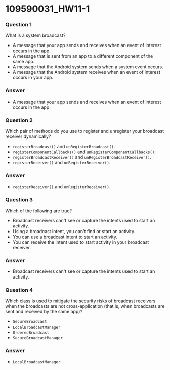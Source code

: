 # 109590031_HW11-1

### **Question 1**

What is a system broadcast?

- A message that your app sends and receives when an event of interest occurs in the app.
- A message that is sent from an app to a different component of the same app.
- A message that the Android system sends when a system event occurs.
- A message that the Android system receives when an event of interest occurs in your app.



### Answer

- A message that your app sends and receives when an event of interest occurs in the app.



### **Question 2**

Which pair of methods do you use to register and unregister your broadcast receiver dynamically?

- `registerBroadcast()` and `unRegisterBroadcast()`.
- `registerComponentCallbacks()` and `unRegisterComponentCallbacks()`.
- `registerBroadcastReceiver()` and `unRegisterBroadcastReceiver()`.
- `registerReceiver()` and `unRegisterReceiver()`.



### Answer

- `registerReceiver()` and `unRegisterReceiver()`.



### **Question 3**

Which of the following are true?

- Broadcast receivers can't see or capture the intents used to start an activity.
- Using a broadcast intent, you can't find or start an activity.
- You can use a broadcast intent to start an activity.
- You can receive the intent used to start activity in your broadcast receiver.



### Answer

- Broadcast receivers can't see or capture the intents used to start an activity.



### **Question 4**

Which class is used to mitigate the security risks of broadcast receivers when the broadcasts are not cross-application (that is, when broadcasts are sent and received by the same app)?

- `SecureBroadcast`
- `LocalBroadcastManager`
- `OrderedBroadcast`
- `SecureBroadcastManager`



### Answer

- `LocalBroadcastManager`	